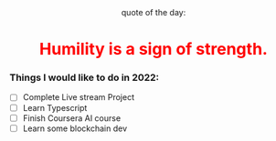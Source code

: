 <div align="center">
quote of the day:
  <h1 align="center" style="color:red">Humility is a sign of strength.</h1>
</div>


### Things I would like to do in 2022: 

- [ ] Complete Live stream Project 
- [ ] Learn Typescript
- [ ] Finish Coursera AI course
- [ ] Learn some blockchain dev
